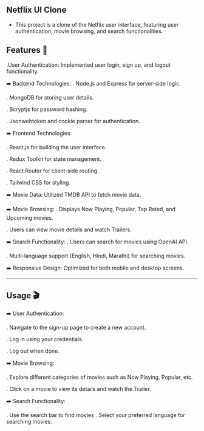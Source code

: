 
## Netflix UI Clone

- This project is a clone of the Netflix user interface, featuring user authentication, movie browsing, and search functionalities.

## Features 🚀
.User Authentication: Implemented user login, sign up, and logout functionality.

➡️ Backend Technologies:
  . Node.js and Express for server-side logic.
  
  . MongoDB for storing user details.
  
  . Bcryptjs for password hashing.
  
  . Jsonwebtoken and cookie parser for authentication.

➡️ Frontend Technologies:

  . React.js for building the user interface.
  
  . Redux Toolkit for state management.
  
  . React Router for client-side routing.
  
  . Tailwind CSS for styling.

➡️ Movie Data: Utilized TMDB API to fetch movie data.

➡️ Movie Browsing:
  . Displays Now Playing, Popular, Top Rated, and Upcoming movies.
  
  . Users can view movie details and watch Trailers.

➡️ Search Functionality:
  . Users can search for movies using OpenAI API.
  
  . Multi-language support (English, Hindi, Marathi) for searching movies.

➡️ Responsive Design: Optimized for both mobile and desktop screens.

________________________________________________________________________________________________________

## Usage 🎬

➡️ User Authentication:

 . Navigate to the sign-up page to create a new account.
 
 . Log in using your credentials.
 
 . Log out when done.

➡️ Movie Browsing:

 . Explore different categories of movies such as Now Playing, Popular, etc.
 
 . Click on a movie to view its details and watch the Trailer.

➡️ Search Functionality:

 . Use the search bar to find movies
 . Select your preferred language for searching movies.

